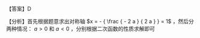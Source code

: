【答案】D

【分析】首先根据题意求出对称轴 $x = - { \frac { - 2 a } { 2 a } } = 1$ ，然后分两种情况： $a > 0$ 和 $a { < } 0$ ，分别根据二次函数的性质求解即可
